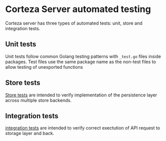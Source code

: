 # Corteza Server automated testing

Corteza server has three types of automated tests: unit, store and integration tests.

## Unit tests

Unit tests follow common Golang testing patterns with `_test.go` files inside packages. 
Test files use the same package name as the non-test files to allow testing of unexported functions

## Store tests

[Store tests](store/tests) are intended to verify implementation of the persistence layer across multiple store backends.

## Integration tests

[integration tests](tests/README.md) are intended to verify correct exectution of API request to storage layer and back.
